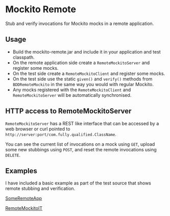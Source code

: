 # Mockito Remote
Stub and verify invocations for Mockito mocks in a remote application.

## Usage
* Build the mockito-remote.jar and include it in your application and test classpath.
* On the remote application side create a `RemoteMockitoServer` and register some mocks.
* On the test side create a `RemoteMockitoClient` and register some mocks.
* On the test side use the static `given()` and `verify()` methods from `BDDRemoteMockito` in the same way you would with regular Mockito.
* Any mocks registered with the `RemoteMockitoClient` and `RemoteMockitoServer` will be automatically synchronised.

## HTTP access to RemoteMockitoServer
`RemoteMockitoServer` has a REST like interface that can be accessed by a web browser or curl pointed to `http://server:port/com.fully.qualified.ClassName`.

You can see the current list of invocations on a mock using `GET`, upload some new stubbings using `POST`, and reset the remote invocations using `DELETE`.

## Examples
I have included a basic example as part of the test source that shows remote stubbing and verification.

[SomeRemoteApp](src/test/java/com/example/SomeRemoteApp.java)

[RemoteMockitoIT](src/test/java/com/mf/mockito/remote/RemoteMockitoIT.java)
